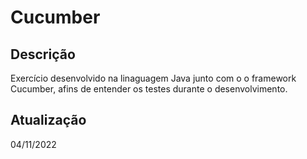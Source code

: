 # Cucumber

## Descrição
Exercício desenvolvido na linaguagem Java junto com o o framework Cucumber, afins de entender os testes durante o desenvolvimento.

## Atualização
04/11/2022
